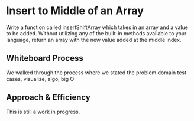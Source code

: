 # Insert to Middle of an Array
<!-- Description of the challenge -->
Write a function called insertShiftArray which takes in an array and a value to be added. Without utilizing any of the built-in methods available to your language, return an array with the new value added at the middle index.

## Whiteboard Process
<!-- Embedded whiteboard image -->
We walked through the process where we stated the problem domain
test cases, visualize, algo, big O

## Approach & Efficiency
<!-- What approach did you take? Discuss Why. What is the Big O space/time for this approach? -->

This is still a work in progress.